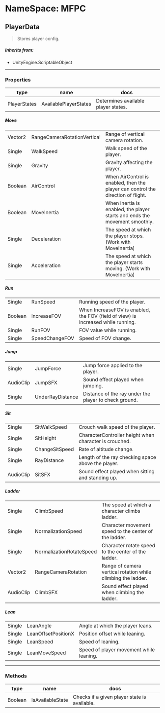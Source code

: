 # NameSpace: MFPC
## PlayerData
> Stores player config.
##### Inherits from:
 - UnityEngine.ScriptableObject
---
### Properties
|type|name|docs|
|---|---|---|
|PlayerStates|AvailablePlayerStates|Determines available player states.|
##### Move
||||
|---|---|---|
|Vector2|RangeCameraRotationVertical|Range of vertical camera rotation.|
|Single|WalkSpeed|Walk speed of the player.|
|Single|Gravity|Gravity affecting the player.|
|Boolean|AirControl|When AirControl is enabled, then the player can control the direction of flight.|
|Boolean|MoveInertia|When inertia is enabled, the player starts and ends the movement smoothly.|
|Single|Deceleration|The speed at which the player stops. (Work with MoveInertia)|
|Single|Acceleration|The speed at which the player starts moving. (Work with MoveInertia)|
##### Run
||||
|---|---|---|
|Single|RunSpeed|Running speed of the player.|
|Boolean|IncreaseFOV|When IncreaseFOV is enabled, the FOV (field of view) is increased while running.|
|Single|RunFOV|FOV value while running.|
|Single|SpeedChangeFOV|Speed of FOV change.|
##### Jump
||||
|---|---|---|
|Single|JumpForce|Jump force applied to the player.|
|AudioClip|JumpSFX|Sound effect played when jumping.|
|Single|UnderRayDistance|Distance of the ray under the player to check ground.|
##### Sit
||||
|---|---|---|
|Single|SitWalkSpeed|Crouch walk speed of the player.|
|Single|SitHeight|CharacterController height when character is crouched.|
|Single|ChangeSitSpeed|Rate of altitude change.|
|Single|RayDistance|Length of the ray checking space above the player.|
|AudioClip|SitSFX|Sound effect played when sitting and standing up.|
##### Ladder
||||
|---|---|---|
|Single|ClimbSpeed|The speed at which a character climbs ladder.|
|Single|NormalizationSpeed|Character movement speed to the center of the ladder.|
|Single|NormalizationRotateSpeed|Character rotate speed to the center of the ladder.|
|Vector2|RangeCameraRotation|Range of camera vertical rotation while climbing the ladder.|
|AudioClip|ClimbSFX|Sound effect played when climbing the ladder.|
##### Lean
||||
|---|---|---|
|Single|LeanAngle|Angle at which the player leans.|
|Single|LeanOffsetPositionX|Position offset while leaning.|
|Single|LeanSpeed|Speed of leaning.|
|Single|LeanMoveSpeed|Speed of player movement while leaning.|

---
### Methods
|type|name|docs|
|---|---|---|
|Boolean|IsAvailableState|Checks if a given player state is available.|

